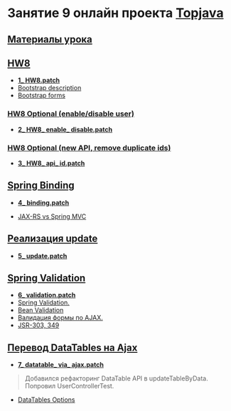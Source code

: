 # Занятие 9 онлайн проекта <a href="https://github.com/JavaWebinar/topjava04">Topjava</a>

## <a href="https://drive.google.com/open?id=0B9Ye2auQ_NsFflQ1MVc0UmM4VWM2Wi1hTS0zVjRFWW5rQVZEdU5CVDN5dGJaMVNtVXdEU00">Материалы урока</a>

##  <a href="https://drive.google.com/open?id=0B9Ye2auQ_NsFb0JKbElkT000amM">HW8</a>
-  **<a href="https://drive.google.com/open?id=0B9Ye2auQ_NsFR3I5UjFGYTRYdTA">1_ HW8.patch</a>**
- <a href="http://getbootstrap.com/css/#description">Bootstrap description</a>
- <a href="http://getbootstrap.com/css/#forms">Bootstrap forms</a>

###  <a href="https://drive.google.com/open?id=0B9Ye2auQ_NsFV0VKY2FGbndGMTQ">HW8 Optional (enable/disable user)</a>
-  **<a href="https://drive.google.com/open?id=0B9Ye2auQ_NsFT0M1LTR0WUV5cTQ">2_ HW8_ enable_ disable.patch</a>**

###  <a href="https://drive.google.com/open?id=0B9Ye2auQ_NsFMFJGLV9SaFBpQVE">HW8 Optional (new API, remove duplicate ids)</a>
-  **<a href="https://drive.google.com/open?id=0B9Ye2auQ_NsFNFpnNmJJS2Y4RjA">3_ HW8_ api_ id.patch</a>**

##  <a href="https://drive.google.com/open?id=0B9Ye2auQ_NsFYlRkc2NGRGVydk0">Spring Binding</a>
-  **<a href="https://drive.google.com/open?id=0B9Ye2auQ_NsFRVFETmdzTy05bE0">4_ binding.patch</a>**

-  <a href="http://www.infoq.com/articles/springmvc_jsx-rs">JAX-RS vs Spring MVC</a>

##  <a href="https://drive.google.com/open?id=0B9Ye2auQ_NsFd2ZvcS1pSjdMQlU">Реализация update</a>
-  **<a href="https://drive.google.com/open?id=0B9Ye2auQ_NsFMUtaRVBNcHpRUjg">5_ update.patch</a>**

##  <a href="https://drive.google.com/open?id=0B9Ye2auQ_NsFLXp5MTFDMEY5WFE">Spring Validation</a>
-  **<a href="https://drive.google.com/open?id=0B9Ye2auQ_NsFZmtsejMwLVNtSEE">6_ validation.patch</a>**
-  <a href="http://docs.spring.io/spring/docs/current/spring-framework-reference/html/validation.html#validation-beanvalidation">Spring Validation.</a>
-  <a href="http://beanvalidation.org/">Bean Validation</a>
-  <a href="https://spring.io/blog/2012/08/29/integrating-spring-mvc-with-jquery-for-validation-rules">Валидация формы по AJAX.</a>
-  <a href="http://stackoverflow.com/questions/14730329/jpa-2-0-exception-to-use-javax-validation-package-in-jpa-2-0#answer-17142416">JSR-303, 349</a>

##  <a href="https://drive.google.com/open?id=0B9Ye2auQ_NsFcW1qeTVFdS1BdHM">Перевод DataTables на Ajax</a>
-  **<a href="https://drive.google.com/open?id=0B9Ye2auQ_NsFNmJsbHVmN25IQ0E">7_ datatable_ via_ ajax.patch</a>**
>  Добавился рефакторинг DataTable API в updateTableByData. Попровил UserControllerTest.

-  <a href="http://legacy.datatables.net/usage/options">DataTables Options</a>
